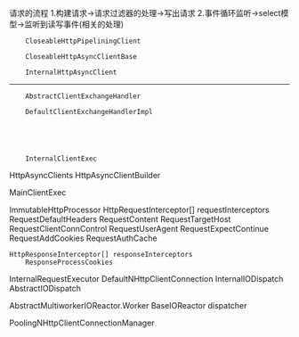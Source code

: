 
请求的流程
	1.构建请求->请求过滤器的处理->写出请求
	2.事件循环监听->select模型->监听到读写事件(相关的处理)    



        

        CloseableHttpPipeliningClient
        
        CloseableHttpAsyncClientBase

        InternalHttpAsyncClient
        
        
        
***************************************************        
        
        
        AbstractClientExchangeHandler
               
        DefaultClientExchangeHandlerImpl
        
        
        
        
        
        InternalClientExec



HttpAsyncClients
HttpAsyncClientBuilder

    
    

MainClientExec

ImmutableHttpProcessor
    HttpRequestInterceptor[] requestInterceptors
    	RequestDefaultHeaders
    	RequestContent
    	RequestTargetHost
    	RequestClientConnControl
    	RequestUserAgent
    	RequestExpectContinue
    	RequestAddCookies
    	RequestAuthCache
    
    
    HttpResponseInterceptor[] responseInterceptors
    	ResponseProcessCookies
    
    
InternalRequestExecutor
DefaultNHttpClientConnection
InternalIODispatch
AbstractIODispatch

AbstractMultiworkerIOReactor.Worker
    BaseIOReactor dispatcher 
    
PoolingNHttpClientConnectionManager    
